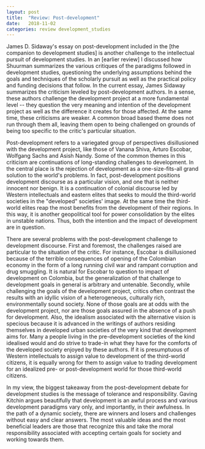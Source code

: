 ```yaml
---
layout: post
title:  "Review: Post-development"
date:   2018-11-02
categories: review development_studies
---
```


James D. Sidaway's essay on post-development included in the [the companion to development studies] is another challenge to the intellectual pursuit
of development studies. In an [earlier review] I discussed how Shuurman summarizes the various critiques of the paradigms followed in development
studies, questioning the underlying assumptions behind the goals and techniques of the scholarly pursuit as well as the practical policy and funding
decisions that follow. In the current essay, James Sidaway summarizes the criticism leveled by post-development authors. In a sense, these
authors challenge the development project at a more fundamental level -- they question the very meaning and intention of the development project as
well as the difference it creates for those affected. At the same time, these criticisms are weaker. A common broad based theme does not run through
them all, leaving them open to being challenged on grounds of being too specific to the critic's particular situation.

Post-development refers to a variegated group of perspectives disillusioned with the development project, like those of Vanana Shiva, Arturo Escobar,
Wolfgang Sachs and Asish Nandy. Some of the common themes in this criticism are continuations of long-standing challenges to development. In the
central place is the rejection of development as a one-size-fits-all grand solution to the world's problems. In fact, post-development positions
development discourse as a particular vision, and one that is neither innocent nor benign.  It is a continuation of colonial discourse led by Western
intellectuals and eastern elites that seeks to mould the third-world societies in the "developed" societies' image. At the same time the third-world
elites reap the most benefits from the development of their regions. In this way, it is another geopolitical tool for power consolidation by the
elites in unstable nations. Thus, both the intention and the impact of development are in question.

There are several problems with the post-development challenge to development discourse. First and foremost, the challenges raised are particular to
the situation of the critic. For instance, Escobar is disillusioned because of the terrible consequences of opening of the Colombian economy in the
form of a long running civil war and rampant corruption and drug smuggling. It is natural for Escobar to question to impact of development on
Colombia, but the generalization of that challenge to development goals in general is arbitrary and untenable. Secondly, while challenging the goals
of the development project, critics often contrast the results with an idyllic vision of a heterogeneous, culturally rich, environmentally sound
society. None of those goals are at odds with the development project, nor are those goals assured in the absence of a push for development. Also, the
idealism associated with the alternative vision is specious because it is advanced in the writings of authors residing themselves in developed urban
societies of the very kind that development aims for. Many a people living in the pre-development societies of the kind idealised would and do
strive to trade-in what they have for the comforts of the developed society enjoyed by these authors. If it is presumptuous of Western intellectuals
to assign value to development of the third-world citizens, it is equally wrong for them to assign value to trading development for an idealized pre-
or post-development world for those third-world citizens.

In my view, the biggest takeaway from the post-development debate for development studies is the message of tolerance and responsibility. Gaving
Kitchin argues beautifully that development is an awful process and various development paradigms vary only, and importantly, in their awfulness. In
the path of a dynamic society, there are winners and losers and challenges without easy and clear answers. The most valuable ideas and the most
beneficial leaders are those that recognize this and take the moral responsibility associated with accepting certain goals for society and working
towards them.
